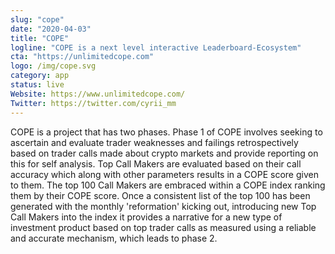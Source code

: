 ```yaml
---
slug: "cope"
date: "2020-04-03"
title: "COPE"
logline: "COPE is a next level interactive Leaderboard-Ecosystem"
cta: "https://unlimitedcope.com"
logo: /img/cope.svg
category: app
status: live
Website: https://www.unlimitedcope.com/
Twitter: https://twitter.com/cyrii_mm
---
```


COPE is a project that has two phases. Phase 1 of COPE involves seeking to ascertain and evaluate trader weaknesses and failings retrospectively based on trader calls made about crypto markets and provide reporting on this for self analysis. Top Call Makers are evaluated based on their call accuracy which along with other parameters results in a COPE score given to them. The top 100 Call Makers are embraced within a COPE index ranking them by their COPE score. Once a consistent list of the top 100 has been generated with the monthly 'reformation' kicking out, introducing new Top Call Makers into the index it provides a narrative for a new type of investment product based on top trader calls as measured using a reliable and accurate mechanism, which leads to phase 2.
